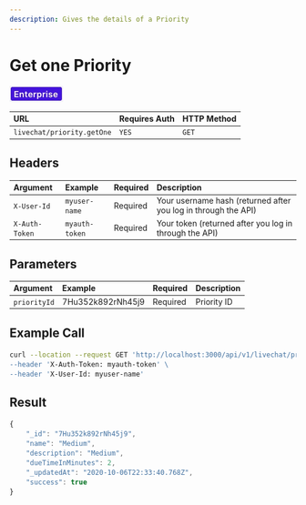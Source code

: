 ```yaml
---
description: Gives the details of a Priority
---
```


# Get one Priority

![](../../../../../../../.gitbook/assets/enterprise.jpg)

| URL | Requires Auth | HTTP Method |
| :--- | :--- | :--- |
| `livechat/priority.getOne` | `YES` | `GET` |

## Headers

| Argument | Example | Required | Description |
| :--- | :--- | :--- | :--- |
| `X-User-Id` | `myuser-name` | Required | Your username hash \(returned after you log in through the API\) |
| `X-Auth-Token` | `myauth-token` | Required | Your token \(returned after you log in through the API\) |

## Parameters

| Argument | Example | Required | Description |
| :--- | :--- | :--- | :--- |
| `priorityId` | 7Hu352k892rNh45j9 | Required | Priority ID |

## Example Call

```bash
curl --location --request GET 'http://localhost:3000/api/v1/livechat/priorities.getOne?priorityId=7Hu352k892rNh45j9/
--header 'X-Auth-Token: myauth-token' \
--header 'X-User-Id: myuser-name'
```

## Result

```javascript
{
    "_id": "7Hu352k892rNh45j9",
    "name": "Medium",
    "description": "Medium",
    "dueTimeInMinutes": 2,
    "_updatedAt": "2020-10-06T22:33:40.768Z",
    "success": true
}
```


